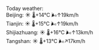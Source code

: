Today weather:  
Beijing: ☀️   🌡️+14°C 🌬️↑19km/h  
Tianjin: ☀️   🌡️+15°C 🌬️↑19km/h  
Shijiazhuang: ☀️   🌡️+16°C 🌬️↑13km/h  
Tangshan: ☀️   🌡️+13°C 🌬️↗17km/h  
